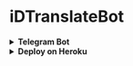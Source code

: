 # iDTranslateBot

<details>

<summary><b>Telegram Bot</b></summary><br>

<a href="https://t.me/iDTranslateBot" ><img alt="Telegram" src="https://img.shields.io/badge/iDTranslateBot-2CA5E0?style=for-the-badge&logo=telegram&logoColor=white"/> </a>

</details>

<details>
  <summary><b>Deploy on Heroku</b></summary>
<br>


<a href="https://heroku.com/deploy?template=https://github.com/inDemocratic/iDTranslateBot"> <img height="28px" width="164px" src="https://img.shields.io/badge/Deploy%20To%20Heroku-blueviolet?style=for-the-badge&logo=heroku"> </a>


</details>
